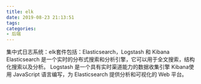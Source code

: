 ```yaml
---
title: elk
date: 2019-08-23 21:13:51
tags:
categories: 
- 后端
---
```

集中式日志系统：elk套件包括：Elasticsearch，Logstash 和 Kibana
Elasticsearch 是一个实时的分布式搜索和分析引擎，它可以用于全文搜索，结构化搜索以及分析。
Logstash 是一个具有实时渠道能力的数据收集引擎
Kibana使用 JavaScript 语言编写，为 Elasticsearch 提供分析和可视化的 Web 平台。